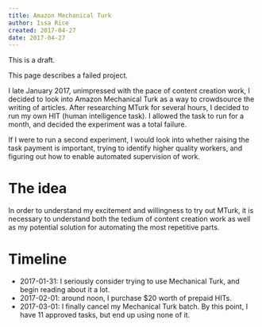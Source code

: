 ```yaml
---
title: Amazon Mechanical Turk
author: Issa Rice
created: 2017-04-27
date: 2017-04-27
---
```


This is a draft.

This page describes a failed project.

I late January 2017, unimpressed with the pace of content creation work,
I decided to look into Amazon Mechanical Turk as a way to crowdsource
the writing of articles.
After researching MTurk for several hours, I decided to run my own
HIT (human intelligence task).
I allowed the task to run for a month, and decided the experiment
was a total failure.

If I were to run a second experiment, I would look into whether raising
the task payment is important, trying to identify higher quality workers,
and figuring out how to enable automated supervision of work.

# The idea

In order to understand my excitement and willingness to try out MTurk,
it is necessary to understand both the tedium of content creation work
as well as my potential solution for automating the most repetitive
parts.

# Timeline

-   2017-01-31: I seriously consider trying to use Mechanical Turk,
    and begin reading about it a lot.
-   2017-02-01: around noon, I purchase $20 worth of prepaid HITs.
-   2017-03-01: I finally cancel my Mechanical Turk batch.
    By this point, I have 11 approved tasks, but end up using none
    of it.
